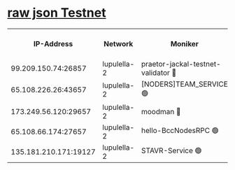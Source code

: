 [raw json Testnet](https://rpc-check.jaclalt.stavr.tech/jaclalt/rpc-jaclalt-result.json)
=

<table><tr><th>IP-Address</th><th>Network</th><th>Moniker</th><th>Latest Block Height</th><th>Earliest Block Height</th><th>Catching Up</th><th>Tx Index</th><th>Voting Power</th><th>Scan Time</th></tr><tr><td>99.209.150.74:26857</td><td>lupulella-2</td><td>praetor-jackal-testnet-validator 🔴</td><td>6429364</td><td>6247155</td><td>False</td><td>on</td><td>91</td><td>2024-01-30T02:48:35.456427958UTC</td></tr><tr><td>65.108.226.26:43657</td><td>lupulella-2</td><td>[NODERS]TEAM_SERVICE 🟢</td><td>6429366</td><td>6282001</td><td>False</td><td>on</td><td>0</td><td>2024-01-30T02:48:44.804384181UTC</td></tr><tr><td>173.249.56.120:29657</td><td>lupulella-2</td><td>moodman 🔴</td><td>6429366</td><td>6329366</td><td>False</td><td>off</td><td>940134</td><td>2024-01-30T02:48:44.494016756UTC</td></tr><tr><td>65.108.66.174:27657</td><td>lupulella-2</td><td>hello-BccNodesRPC 🟢</td><td>6429365</td><td>6394001</td><td>False</td><td>on</td><td>0</td><td>2024-01-30T02:48:42.099313612UTC</td></tr><tr><td>135.181.210.171:19127</td><td>lupulella-2</td><td>STAVR-Service 🟢</td><td>6429364</td><td>6426001</td><td>False</td><td>on</td><td>0</td><td>2024-01-30T02:48:34.740564250UTC</td></tr></table>
